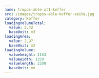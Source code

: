 ```yaml
---
name: tropos-able-xt1-koffer
src: /images/tropos-able-koffer-seite.jpg
category: Koffer
loadingVolumeTotal:
  value: 3,42
  baseUnit: m3
loadingArea:
  value: 2,97
  baseUnit: m2
loadingVolume:
  valueheight: 1153
  valuewidth: 1350
  valuelength: 2200
  baseUnit: mm
---
```

